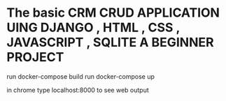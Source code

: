 <h1>The basic CRM CRUD APPLICATION UING DJANGO , HTML , CSS , JAVASCRIPT , SQLITE A BEGINNER PROJECT</h1>

run docker-compose build
run docker-compose up

in chrome type localhost:8000 to see web output
